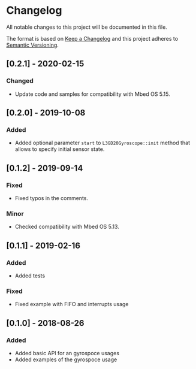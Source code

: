 # Changelog
All notable changes to this project will be documented in this file.

The format is based on [Keep a Changelog](https://keepachangelog.com/en/1.0.0/)
and this project adheres to [Semantic Versioning](https://semver.org/spec/v2.0.0.html).

## [0.2.1] - 2020-02-15

### Changed

- Update code and samples for compatibility with Mbed OS 5.15.

## [0.2.0] - 2019-10-08

### Added

- Added optional parameter `start` to `L3GD20Gyroscope::init` method that
  allows to specify initial sensor state.

## [0.1.2] - 2019-09-14

### Fixed

- Fixed typos in the comments.

### Minor

- Checked compatibility with Mbed OS 5.13.

## [0.1.1] - 2019-02-16

### Added

- Added tests

### Fixed

- Fixed example with FIFO and interrupts usage

## [0.1.0] - 2018-08-26

### Added

- Added basic API for an gyrospoce usages
- Added examples of the gyrospoce usage
